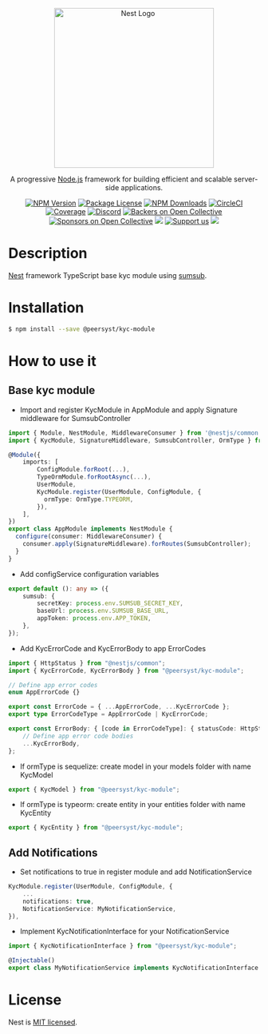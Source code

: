 <p align="center">
  <a href="http://nestjs.com/" target="blank"><img src="https://nestjs.com/img/logo_text.svg" width="320" alt="Nest Logo" /></a>
</p>

[circleci-image]: https://img.shields.io/circleci/build/github/nestjs/nest/master?token=abc123def456
[circleci-url]: https://circleci.com/gh/nestjs/nest

  <p align="center">A progressive <a href="http://nodejs.org" target="_blank">Node.js</a> framework for building efficient and scalable server-side applications.</p>
    <p align="center">
<a href="https://www.npmjs.com/~nestjscore" target="_blank"><img src="https://img.shields.io/npm/v/@nestjs/core.svg" alt="NPM Version" /></a>
<a href="https://www.npmjs.com/~nestjscore" target="_blank"><img src="https://img.shields.io/npm/l/@nestjs/core.svg" alt="Package License" /></a>
<a href="https://www.npmjs.com/~nestjscore" target="_blank"><img src="https://img.shields.io/npm/dm/@nestjs/common.svg" alt="NPM Downloads" /></a>
<a href="https://circleci.com/gh/nestjs/nest" target="_blank"><img src="https://img.shields.io/circleci/build/github/nestjs/nest/master" alt="CircleCI" /></a>
<a href="https://coveralls.io/github/nestjs/nest?branch=master" target="_blank"><img src="https://coveralls.io/repos/github/nestjs/nest/badge.svg?branch=master#9" alt="Coverage" /></a>
<a href="https://discord.gg/G7Qnnhy" target="_blank"><img src="https://img.shields.io/badge/discord-online-brightgreen.svg" alt="Discord"/></a>
<a href="https://opencollective.com/nest#backer" target="_blank"><img src="https://opencollective.com/nest/backers/badge.svg" alt="Backers on Open Collective" /></a>
<a href="https://opencollective.com/nest#sponsor" target="_blank"><img src="https://opencollective.com/nest/sponsors/badge.svg" alt="Sponsors on Open Collective" /></a>
  <a href="https://paypal.me/kamilmysliwiec" target="_blank"><img src="https://img.shields.io/badge/Donate-PayPal-ff3f59.svg"/></a>
    <a href="https://opencollective.com/nest#sponsor"  target="_blank"><img src="https://img.shields.io/badge/Support%20us-Open%20Collective-41B883.svg" alt="Support us"></a>
  <a href="https://twitter.com/nestframework" target="_blank"><img src="https://img.shields.io/twitter/follow/nestframework.svg?style=social&label=Follow"></a>
</p>

# Description

[Nest](https://github.com/nestjs/nest) framework TypeScript base kyc module using [sumsub](https://sumsub.com/).

# Installation

```bash
$ npm install --save @peersyst/kyc-module
```

# How to use it
## Base kyc module

- Import and register KycModule in AppModule and apply Signature middleware for SumsubController
```typescript
import { Module, NestModule, MiddlewareConsumer } from '@nestjs/common';
import { KycModule, SignatureMiddleware, SumsubController, OrmType } from "@peersyst/kyc-module";

@Module({
    imports: [
        ConfigModule.forRoot(...),
        TypeOrmModule.forRootAsync(...),
        UserModule,
        KycModule.register(UserModule, ConfigModule, {
          ormType: OrmType.TYPEORM,
        }),
    ],
})
export class AppModule implements NestModule {
  configure(consumer: MiddlewareConsumer) {
    consumer.apply(SignatureMiddleware).forRoutes(SumsubController);
  }
}
```

- Add configService configuration variables
```typescript
export default (): any => ({
    sumsub: {
        secretKey: process.env.SUMSUB_SECRET_KEY,
        baseUrl: process.env.SUMSUB_BASE_URL,
        appToken: process.env.APP_TOKEN,
    },
});
```

- Add KycErrorCode and KycErrorBody to app ErrorCodes
```typescript
import { HttpStatus } from "@nestjs/common";
import { KycErrorCode, KycErrorBody } from "@peersyst/kyc-module";

// Define app error codes
enum AppErrorCode {}

export const ErrorCode = { ...AppErrorCode, ...KycErrorCode };
export type ErrorCodeType = AppErrorCode | KycErrorCode;

export const ErrorBody: { [code in ErrorCodeType]: { statusCode: HttpStatus; message: string } } = {
    // Define app error code bodies
    ...KycErrorBody,
};
```

- If ormType is sequelize: create model in your models folder with name KycModel
```typescript
export { KycModel } from "@peersyst/kyc-module";
```

- If ormType is typeorm: create entity in your entities folder with name KycEntity
```typescript
export { KycEntity } from "@peersyst/kyc-module";
```

## Add Notifications

- Set notifications to true in register module and add NotificationService
```typescript
KycModule.register(UserModule, ConfigModule, {
    ...
    notifications: true,
    NotificationService: MyNotificationService,
}),
```

- Implement KycNotificationInterface for your NotificationService
```typescript
import { KycNotificationInterface } from "@peersyst/kyc-module";

@Injectable()
export class MyNotificationService implements KycNotificationInterface {...}
```

# License

Nest is [MIT licensed](LICENSE).
